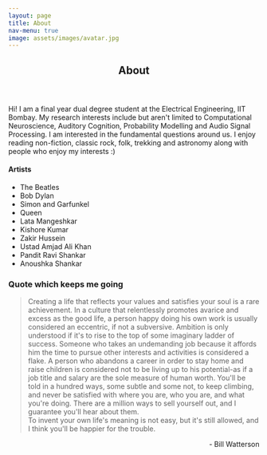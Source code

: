 ```yaml
---
layout: page
title: About
nav-menu: true
image: assets/images/avatar.jpg
---
```


<!-- Main -->
<div id="main" class="alt">

<!-- One -->
<section id="one">
	<div class="inner">
		<header class="major">
			<h1>About</h1>
		</header>

<!-- Content -->
<!-- <h2 id="content">Short Introduction</h2> -->
<p>Hi! I am a final year dual degree student at the Electrical Engineering, IIT Bombay. My research interests include but aren't limited to Computational Neuroscience, Auditory Cognition, Probability Modelling and Audio Signal Processing. I am interested in the fundamental questions around us. I enjoy reading non-fiction, classic rock, folk, trekking and astronomy along with people who enjoy my interests :)</p>

<!-- <div class="box alt">
	<h3>Transformation through ages</h3>
	<div class="row 50% uniform">
		<div class="4u"><span class="image fit"><img src="assets/images/self_1.jpg" alt="" /></span></div>
		<div class="4u"><span class="image fit"><img src="assets/images/self_3.jpg" alt="" /></span></div>
		<div class="4u"><span class="image fit"><img src="assets/images/self_5.jpg" alt="" /></span></div>
	</div>
</div> -->


<div class="row">
	<!-- Break -->
	<div class="6u 12u$(medium)">
		<h4>Artists</h4>
		<ul>
			<li>The Beatles</li>
			<li>Bob Dylan</li>
			<li>Simon and Garfunkel</li>
			<li>Queen</li>
			<li>Lata Mangeshkar</li>
			<li>Kishore Kumar</li>
			<li>Zakir Hussein</li>
			<li>Ustad Amjad Ali Khan</li>
			<li>Pandit Ravi Shankar</li>
			<li>Anoushka Shankar</li>
		</ul>
	</div>
	<div class="6u$ 12u$(medium)">
		<h4><h3>Quote which keeps me going</h3></h4>
		<blockquote>Creating a life that reflects your values and satisfies your soul is a rare achievement. In a culture that relentlessly promotes avarice and excess as the good life, a person happy doing his own work is usually considered an eccentric, if not a subversive. Ambition is only understood if it's to rise to the top of some imaginary ladder of success. Someone who takes an undemanding job because it affords him the time to pursue other interests and activities is considered a flake. A person who abandons a career in order to stay home and raise children is considered not to be living up to his potential-as if a job title and salary are the sole measure of human worth. You'll be told in a hundred ways, some subtle and some not, to keep climbing, and never be satisfied with where you are, who you are, and what you're doing. There are a million ways to sell yourself out, and I guarantee you'll hear about them.<br> To invent your own life's meaning is not easy, but it's still allowed, and I think you'll be happier for the trouble.</blockquote>
		<p style="text-align:right;">- Bill Watterson</p> 
	</div>
	<!-- Break -->
<!-- 	<div class="4u$ 12u$(medium)">
		<h3>Outdoor Activities</h3>
		<ul>
			<li>Gardening</li>
			<li>Hiking</li>
		</ul>
	</div>	 -->
</div>

<!-- <span class="image fit"><img src="assets/images/pic03.jpg" alt="" /></span> -->
<!-- <h2>Impressive Paintings</h2> -->
<!-- <div class="box alt">
	<div class="row 50% uniform">
		<div class="4u"><span class="image fit"><img src="assets/images/starry_night.jpg" alt="" /></span></div>
		<div class="4u"><span class="image fit"><img src="assets/images/impression_sunrise.jpg" alt="" /></span></div> -->
<!-- 		<div class="4u$"><span class="image fit"><img src="assets/images/water_lilies.jpg" alt="" /></span></div>
	</div>
</div> -->

<!-- <hr class="major" /> -->

<!-- <div class="row">
	<div class="6u$ 12u$(small)">
		<h4>Social Media Profiles</h4>
		<ul class="icons">
			<li><a href="#" class="icon alt fa-github"><span class="label">Github</span></a></li>
			<li><a href="#" class="icon alt fa-facebook"><span class="label">Facebook</span></a></li>
			<li><a href="#" class="icon alt fa-instagram"><span class="label">Instagram</span></a></li>
			<li><a href="#" class="icon alt fa-twitter"><span class="label">Twitter</span></a></li>			
		</ul>
	</div>
</div> -->


<!-- <h4>Left &amp; Right</h4>
<p><span class="image left"><img src="assets/images/pic09.jpg" alt="" /></span>Lorem ipsum dolor sit accumsan interdum nisi, quis tincidunt felis sagittis eget. tempus euismod. Vestibulum ante ipsum primis in faucibus vestibulum. Blandit adipiscing eu felis iaculis volutpat ac adipiscing accumsan eu faucibus. Integer ac pellentesque praesent tincidunt felis sagittis eget. tempus euismod. Vestibulum ante ipsum primis sagittis eget. tempus euismod. Vestibulum ante ipsum primis in faucibus vestibulum. Blandit adipiscing eu felis iaculis volutpat ac adipiscing accumsan eu faucibus. Integer ac pellentesque praesent tincidunt felis sagittis eget tempus vestibulum ante ipsum primis in faucibus magna blandit adipiscing eu felis iaculis.</p>
<p><span class="image right"><img src="assets/images/pic10.jpg" alt="" /></span>Lorem ipsum dolor sit accumsan interdum nisi, quis tincidunt felis sagittis eget. tempus euismod. Vestibulum ante ipsum primis in faucibus vestibulum. Blandit adipiscing eu felis iaculis volutpat ac adipiscing accumsan eu faucibus. Integer ac pellentesque praesent tincidunt felis sagittis eget. tempus euismod. Vestibulum ante ipsum primis sagittis eget. tempus euismod. Vestibulum ante ipsum primis in faucibus vestibulum. Blandit adipiscing eu felis iaculis volutpat ac adipiscing accumsan eu faucibus. Integer ac pellentesque praesent tincidunt felis sagittis eget tempus vestibulum ante ipsum primis in faucibus magna blandit adipiscing eu felis iaculis.</p>
 -->


</div>
</section>

</div>
